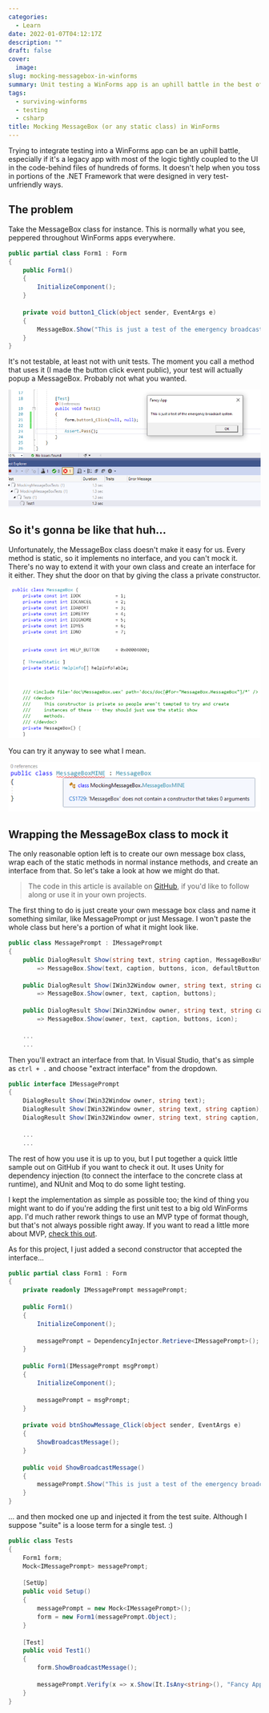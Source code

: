 ```yaml
---
categories:
  - Learn
date: 2022-01-07T04:12:17Z
description: ""
draft: false
cover:
  image:
slug: mocking-messagebox-in-winforms
summary: Unit testing a WinForms app is an uphill battle in the best of times, before you add in classes like MessageBox. Let's make the best of it.
tags:
  - surviving-winforms
  - testing
  - csharp
title: Mocking MessageBox (or any static class) in WinForms
---
```

Trying to integrate testing into a WinForms app can be an uphill battle, especially if it's a legacy app with most of the logic tightly coupled to the UI in the code-behind files of hundreds of forms. It doesn't help when you toss in portions of the .NET Framework that were designed in very test-unfriendly ways.

## The problem

Take the MessageBox class for instance. This is normally what you see, peppered throughout WinForms apps everywhere.

```c#
public partial class Form1 : Form
{
    public Form1()
    {
        InitializeComponent();
    }

    private void button1_Click(object sender, EventArgs e)
    {
        MessageBox.Show("This is just a test of the emergency broadcast system.", "Fancy App");
    }
}
```

It's not testable, at least not with unit tests. The moment you call a method that uses it (I made the button click event public), your test will actually popup a MessageBox. Probably not what you wanted.

![](image-3.png)

## So it's gonna be like that huh...

Unfortunately, the MessageBox class doesn't make it easy for us. Every method is static, so it implements no interface, and you can't mock it. There's no way to extend it with your own class and create an interface for it either. They shut the door on that by giving the class a private constructor.

![](image-1.png)

You can try it anyway to see what I mean.

![](image.png)

## Wrapping the MessageBox class to mock it

The only reasonable option left is to create our own message box class, wrap each of the static methods in normal instance methods, and create an interface from that. So let's take a look at how we might do that.

> The code in this article is available on [GitHub](https://github.com/grantwinney/Surviving-WinForms/tree/master/Testing/MockingMessageBox), if you'd like to follow along or use it in your own projects.

The first thing to do is just create your own message box class and name it something similar, like MessagePrompt or just Message. I won't paste the whole class but here's a portion of what it might look like.

```c#
public class MessagePrompt : IMessagePrompt
{
    public DialogResult Show(string text, string caption, MessageBoxButtons buttons, MessageBoxIcon icon, MessageBoxDefaultButton defaultButton, MessageBoxOptions options, bool displayHelpButton)
        => MessageBox.Show(text, caption, buttons, icon, defaultButton, options, displayHelpButton);

    public DialogResult Show(IWin32Window owner, string text, string caption, MessageBoxButtons buttons)
        => MessageBox.Show(owner, text, caption, buttons);

    public DialogResult Show(IWin32Window owner, string text, string caption, MessageBoxButtons buttons, MessageBoxIcon icon)
        => MessageBox.Show(owner, text, caption, buttons, icon);

    ...
    ...
```

Then you'll extract an interface from that. In Visual Studio, that's as simple as `ctrl + .` and choose "extract interface" from the dropdown.

```c#
public interface IMessagePrompt
{
    DialogResult Show(IWin32Window owner, string text);
    DialogResult Show(IWin32Window owner, string text, string caption);
    DialogResult Show(IWin32Window owner, string text, string caption, MessageBoxButtons buttons);

    ...
    ...
```

The rest of how you use it is up to you, but I put together a quick little sample out on GitHub if you want to check it out. It uses Unity for dependency injection (to connect the interface to the concrete class at runtime), and NUnit and Moq to do some light testing.

I kept the implementation as simple as possible too; the kind of thing you might want to do if you're adding the first unit test to a big old WinForms app. I'd much rather rework things to use an MVP type of format though, but that's not always possible right away. If you want to read a little more about MVP, [check this out](https://grantwinney.com/its-possible-to-test-a-winforms-app-using-mvp).

As for this project, I just added a second constructor that accepted the interface...

```c#
public partial class Form1 : Form
{
    private readonly IMessagePrompt messagePrompt;

    public Form1()
    {
        InitializeComponent();

        messagePrompt = DependencyInjector.Retrieve<IMessagePrompt>();
    }

    public Form1(IMessagePrompt msgPrompt)
    {
        InitializeComponent();

        messagePrompt = msgPrompt;
    }

    private void btnShowMessage_Click(object sender, EventArgs e)
    {
        ShowBroadcastMessage();
    }

    public void ShowBroadcastMessage()
    {
        messagePrompt.Show("This is just a test of the emergency broadcast system.", "Fancy App");
    }
}
```

... and then mocked one up and injected it from the test suite. Although I suppose "suite" is a loose term for a single test. :)

```c#
public class Tests
{
    Form1 form;
    Mock<IMessagePrompt> messagePrompt;

    [SetUp]
    public void Setup()
    {
        messagePrompt = new Mock<IMessagePrompt>();
        form = new Form1(messagePrompt.Object);
    }

    [Test]
    public void Test1()
    {
        form.ShowBroadcastMessage();

        messagePrompt.Verify(x => x.Show(It.IsAny<string>(), "Fancy App"));
    }
}
```
